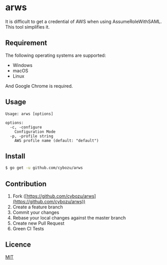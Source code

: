 arws
====

It is difficult to get a credential of AWS when using AssumeRoleWithSAML. This tool simplifies it.

## Requirement

The following operating systems are supported:

- Windows
- macOS
- Linux

And Google Chrome is required.

## Usage

```
Usage: arws [options]

options:
  -c, -configure
    Configuration Mode
  -p, -profile string
    AWS profile name (default: "default")
```

## Install

```bash
$ go get -u github.com/cybozu/arws
```

## Contribution

1. Fork ([https://github.com/cybozu/arws](https://github.com/cybozu/arws))
2. Create a feature branch
3. Commit your changes
4. Rebase your local changes against the master branch
5. Create new Pull Request
6. Green CI Tests

## Licence

[MIT](https://github.com/cybozu/arws/blob/master/LICENSE)
